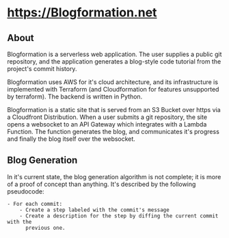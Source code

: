 # https://Blogformation.net

## About

Blogformation is a serverless web application. The user supplies a public git
repository, and the application generates a blog-style code tutorial from the
project's commit history. 

Blogformation uses AWS for it's cloud architecture, and its infrastructure is 
implemented with Terraform (and Cloudformation for features unsupported by 
terraform). The backend is written in Python.

Blogformation is a static site that is served from an S3 Bucket over https via 
a Cloudfront Distribution. When a user submits a git repository, the site opens
a websocket to an API Gateway which integrates with a Lambda Function.  The 
function generates the blog, and communicates it's progress and finally the blog
itself over the websocket.

## Blog Generation 

In it's current state, the blog generation algorithm is not complete; it is 
more of a proof of concept than anything. It's described by the following 
pseudocode:

```
- For each commit:
    - Create a step labeled with the commit's message
    - Create a description for the step by diffing the current commit with the 
      previous one.
```